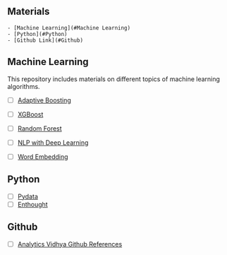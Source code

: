  ## Materials
 
    - [Machine Learning](#Machine Learning)
    - [Python](#Python)
    - [Github Link](#Github)

 ## Machine Learning

This repository includes materials on different topics of machine learning algorithms.

- [ ] [Adaptive Boosting](http://www.cs.princeton.edu/courses/archive/spr07/cos424/papers/boosting-survey.pdf)
- [ ] [XGBoost](http://proceedings.mlr.press/v42/chen14.pdf)
- [ ] [Random Forest](https://www.stat.berkeley.edu/~breiman/randomforest2001.pdf) 
- [ ] [NLP with Deep Learning](http://web.stanford.edu/class/cs224n/syllabus.html)
- [ ] [Word Embedding](https://www.analyticsvidhya.com/blog/2017/06/word-embeddings-count-word2veec/)


 ## Python
- [ ] [Pydata](https://www.youtube.com/user/PyDataTV)
- [ ] [Enthought](https://www.youtube.com/user/EnthoughtMedia) 

 ## Github 

- [ ] [Analytics Vidhya Github References](https://www.analyticsvidhya.com/blog/2018/08/best-machine-learning-github-repositories-reddit-threads-july-2018/?utm_source=feedburner&utm_medium=email&utm_campaign=Feed%3A+AnalyticsVidhya+%28Analytics+Vidhya%29)
